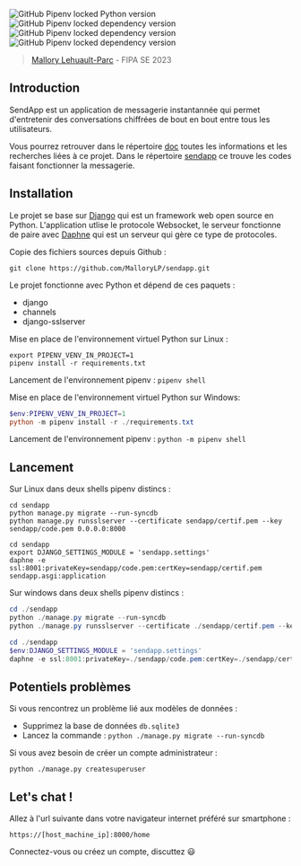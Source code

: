 ![GitHub Pipenv locked Python version](https://img.shields.io/github/pipenv/locked/python-version/MalloryLP/sendapp)
![GitHub Pipenv locked dependency version](https://img.shields.io/github/pipenv/locked/dependency-version/MalloryLP/sendapp/django)
![GitHub Pipenv locked dependency version](https://img.shields.io/github/pipenv/locked/dependency-version/MalloryLP/sendapp/channels)
![GitHub Pipenv locked dependency version](https://img.shields.io/github/pipenv/locked/dependency-version/MalloryLP/sendapp/django-sslserver)

> [Mallory Lehuault-Parc](https://github.com/MalloryLP) - FIPA SE 2023

## Introduction

SendApp est un application de messagerie instantannée qui permet d'entretenir des conversations chiffrées de bout en bout entre tous les utilisateurs.  

Vous pourrez retrouver dans le répertoire [doc](https://github.com/MalloryLP/sendapp/tree/main/doc) toutes les informations et les recherches liées à ce projet. Dans le répertoire [sendapp](https://github.com/MalloryLP/sendapp/tree/main/sendapp) ce trouve les codes faisant fonctionner la messagerie. 

## Installation

Le projet se base sur [Django](https://www.djangoproject.com/) qui est un framework web open source en Python. L'application utlise le protocole Websocket, le serveur fonctionne de paire avec [Daphne](https://github.com/django/daphne) qui est un serveur qui gère ce type de protocoles.

Copie des fichiers sources depuis Github :
```
git clone https://github.com/MalloryLP/sendapp.git
```

Le projet fonctionne avec Python et dépend de ces paquets :
- django
- channels
- django-sslserver

Mise en place de l'environnement virtuel Python sur Linux :
```shell
export PIPENV_VENV_IN_PROJECT=1
pipenv install -r requirements.txt
```
Lancement de l'environnement pipenv : `pipenv shell`

Mise en place de l'environnement virtuel Python sur Windows:
```powershell
$env:PIPENV_VENV_IN_PROJECT=1
python -m pipenv install -r ./requirements.txt
```
Lancement de l'environnement pipenv : `python -m pipenv shell`

## Lancement

Sur Linux dans deux shells pipenv distincs :
```shell
cd sendapp
python manage.py migrate --run-syncdb
python manage.py runsslserver --certificate sendapp/certif.pem --key sendapp/code.pem 0.0.0.0:8000
```

```shell
cd sendapp
export DJANGO_SETTINGS_MODULE = 'sendapp.settings'
daphne -e ssl:8001:privateKey=sendapp/code.pem:certKey=sendapp/certif.pem sendapp.asgi:application
```

Sur windows dans deux shells pipenv distincs :
```powershell
cd ./sendapp
python ./manage.py migrate --run-syncdb
python ./manage.py runsslserver --certificate ./sendapp/certif.pem --key ./sendapp/code.pem 0.0.0.0:8000
```

```powershell
cd ./sendapp
$env:DJANGO_SETTINGS_MODULE = 'sendapp.settings'
daphne -e ssl:8001:privateKey=./sendapp/code.pem:certKey=./sendapp/certif.pem sendapp.asgi:application
```

## Potentiels problèmes

Si vous rencontrez un problème lié aux modèles de données :
- Supprimez la base de données `db.sqlite3`
- Lancez la commande : `python ./manage.py migrate --run-syncdb`

Si vous avez besoin de créer un compte administrateur :
```shell
python ./manage.py createsuperuser
```

## Let's chat !

Allez à l'url suivante dans votre navigateur internet préféré sur smartphone :

```url
https://[host_machine_ip]:8000/home
```

Connectez-vous ou créez un compte, discuttez :smiley:
